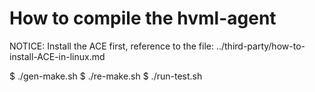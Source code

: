 # How to compile the hvml-agent
NOTICE: Install the ACE first, reference to the file:
../third-party/how-to-install-ACE-in-linux.md

$ ./gen-make.sh
$ ./re-make.sh
$ ./run-test.sh